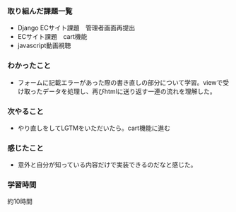 ### 取り組んだ課題一覧
* Django ECサイト課題　管理者画面再提出
* ECサイト課題　cart機能
* javascript動画視聴

### わかったこと
* フォームに記載エラーがあった際の書き直しの部分について学習。viewで受け取ったデータを処理し、再びhtmlに送り返す一連の流れを理解した。

### 次やること
* やり直しをしてLGTMをいただいたら。cart機能に進む

### 感じたこと
* 意外と自分が知っている内容だけで実装できるのだなと感じた。

### 学習時間
約10時間